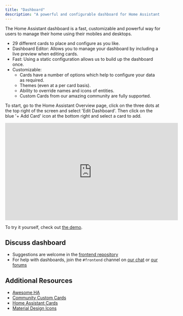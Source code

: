 ```yaml
---
title: "Dashboard"
description: "A powerful and configurable dashboard for Home Assistant."
---
```


The Home Assistant dashboard is a fast, customizable and powerful way for users to manage their home using their mobiles and desktops.

- 29 different cards to place and configure as you like.
- Dashboard Editor: Allows you to manage your dashboard by including a live preview when editing cards.
- Fast: Using a static configuration allows us to build up the dashboard once.
- Customizable:
  - Cards have a number of options which help to configure your data as required.
  - Themes (even at a per card basis).
  - Ability to override names and icons of entities.
  - Custom Cards from our amazing community are fully supported.

To start, go to the Home Assistant Overview page, click on the three dots at the top right of the screen and select 'Edit Dashboard'. Then click on the blue '+ Add Card' icon at the bottom right and select a card to add.

<div class='videoWrapper'>
<iframe width="560" height="315" src="https://www.youtube.com/embed/XY3R0xI45wA" frameborder="0" allowfullscreen></iframe>
</div>

To try it yourself, check out [the demo](https://demo.home-assistant.io).

## Discuss dashboard

- Suggestions are welcome in the [frontend repository](https://github.com/home-assistant/frontend/)
- For help with dashboards, join the `#frontend` channel on [our chat](/join-chat/) or [our forums](https://community.home-assistant.io/c/projects/frontend)

## Additional Resources

- [Awesome HA](https://www.awesome-ha.com/#lovelace-user-interface)
- [Community Custom Cards](https://github.com/custom-cards)
- [Home Assistant Cards](https://home-assistant-cards.bessarabov.com/)
- [Material Design Icons](https://materialdesignicons.com/tag/community)
